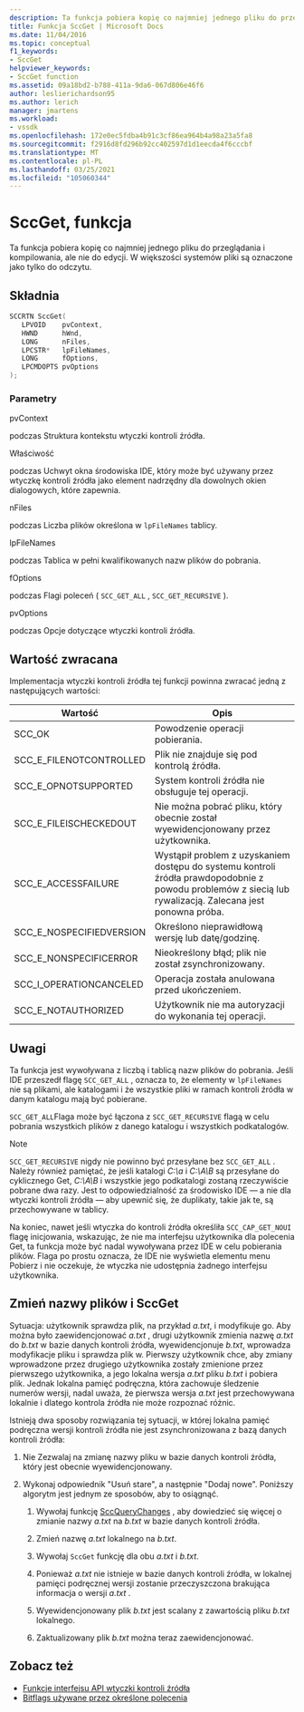 ```yaml
---
description: Ta funkcja pobiera kopię co najmniej jednego pliku do przeglądania i kompilowania, ale nie do edycji.
title: Funkcja SccGet | Microsoft Docs
ms.date: 11/04/2016
ms.topic: conceptual
f1_keywords:
- SccGet
helpviewer_keywords:
- SccGet function
ms.assetid: 09a18bd2-b788-411a-9da6-067d806e46f6
author: leslierichardson95
ms.author: lerich
manager: jmartens
ms.workload:
- vssdk
ms.openlocfilehash: 172e0ec5fdba4b91c3cf86ea964b4a98a23a5fa8
ms.sourcegitcommit: f2916d8fd296b92cc402597d1d1eecda4f6cccbf
ms.translationtype: MT
ms.contentlocale: pl-PL
ms.lasthandoff: 03/25/2021
ms.locfileid: "105060344"
---
```

# <a name="sccget-function"></a>SccGet, funkcja
Ta funkcja pobiera kopię co najmniej jednego pliku do przeglądania i kompilowania, ale nie do edycji. W większości systemów pliki są oznaczone jako tylko do odczytu.

## <a name="syntax"></a>Składnia

```cpp
SCCRTN SccGet(
   LPVOID    pvContext,
   HWND      hWnd,
   LONG      nFiles,
   LPCSTR*   lpFileNames,
   LONG      fOptions,
   LPCMDOPTS pvOptions
);
```

### <a name="parameters"></a>Parametry
 pvContext

podczas Struktura kontekstu wtyczki kontroli źródła.

 Właściwość

podczas Uchwyt okna środowiska IDE, który może być używany przez wtyczkę kontroli źródła jako element nadrzędny dla dowolnych okien dialogowych, które zapewnia.

 nFiles

podczas Liczba plików określona w `lpFileNames` tablicy.

 lpFileNames

podczas Tablica w pełni kwalifikowanych nazw plików do pobrania.

 fOptions

podczas Flagi poleceń ( `SCC_GET_ALL` , `SCC_GET_RECURSIVE` ).

 pvOptions

podczas Opcje dotyczące wtyczki kontroli źródła.

## <a name="return-value"></a>Wartość zwracana
 Implementacja wtyczki kontroli źródła tej funkcji powinna zwracać jedną z następujących wartości:

|Wartość|Opis|
|-----------|-----------------|
|SCC_OK|Powodzenie operacji pobierania.|
|SCC_E_FILENOTCONTROLLED|Plik nie znajduje się pod kontrolą źródła.|
|SCC_E_OPNOTSUPPORTED|System kontroli źródła nie obsługuje tej operacji.|
|SCC_E_FILEISCHECKEDOUT|Nie można pobrać pliku, który obecnie został wyewidencjonowany przez użytkownika.|
|SCC_E_ACCESSFAILURE|Wystąpił problem z uzyskaniem dostępu do systemu kontroli źródła prawdopodobnie z powodu problemów z siecią lub rywalizacją. Zalecana jest ponowna próba.|
|SCC_E_NOSPECIFIEDVERSION|Określono nieprawidłową wersję lub datę/godzinę.|
|SCC_E_NONSPECIFICERROR|Nieokreślony błąd; plik nie został zsynchronizowany.|
|SCC_I_OPERATIONCANCELED|Operacja została anulowana przed ukończeniem.|
|SCC_E_NOTAUTHORIZED|Użytkownik nie ma autoryzacji do wykonania tej operacji.|

## <a name="remarks"></a>Uwagi
 Ta funkcja jest wywoływana z liczbą i tablicą nazw plików do pobrania. Jeśli IDE przeszedł flagę `SCC_GET_ALL` , oznacza to, że elementy w `lpFileNames` nie są plikami, ale katalogami i że wszystkie pliki w ramach kontroli źródła w danym katalogu mają być pobierane.

 `SCC_GET_ALL`Flaga może być łączona z `SCC_GET_RECURSIVE` flagą w celu pobrania wszystkich plików z danego katalogu i wszystkich podkatalogów.

> [!NOTE]
> `SCC_GET_RECURSIVE` nigdy nie powinno być przesyłane bez `SCC_GET_ALL` . Należy również pamiętać, że jeśli katalogi *C:\a* i *C:\A\B* są przesyłane do cyklicznego Get, *C:\A\B* i wszystkie jego podkatalogi zostaną rzeczywiście pobrane dwa razy. Jest to odpowiedzialność za środowisko IDE — a nie dla wtyczki kontroli źródła — aby upewnić się, że duplikaty, takie jak te, są przechowywane w tablicy.

 Na koniec, nawet jeśli wtyczka do kontroli źródła określiła `SCC_CAP_GET_NOUI` flagę inicjowania, wskazując, że nie ma interfejsu użytkownika dla polecenia Get, ta funkcja może być nadal wywoływana przez IDE w celu pobierania plików. Flaga po prostu oznacza, że IDE nie wyświetla elementu menu Pobierz i nie oczekuje, że wtyczka nie udostępnia żadnego interfejsu użytkownika.

## <a name="rename-files-and-sccget"></a>Zmień nazwy plików i SccGet
 Sytuacja: użytkownik sprawdza plik, na przykład *a.txt*, i modyfikuje go. Aby można było zaewidencjonować *a.txt* , drugi użytkownik zmienia nazwę *a.txt* do *b.txt* w bazie danych kontroli źródła, wyewidencjonuje *b.txt*, wprowadza modyfikacje pliku i sprawdza plik w. Pierwszy użytkownik chce, aby zmiany wprowadzone przez drugiego użytkownika zostały zmienione przez pierwszego użytkownika, a jego lokalna wersja *a.txt* pliku *b.txt* i pobiera plik. Jednak lokalna pamięć podręczna, która zachowuje śledzenie numerów wersji, nadal uważa, że pierwsza wersja *a.txt* jest przechowywana lokalnie i dlatego kontrola źródła nie może rozpoznać różnic.

 Istnieją dwa sposoby rozwiązania tej sytuacji, w której lokalna pamięć podręczna wersji kontroli źródła nie jest zsynchronizowana z bazą danych kontroli źródła:

1. Nie Zezwalaj na zmianę nazwy pliku w bazie danych kontroli źródła, który jest obecnie wyewidencjonowany.

2. Wykonaj odpowiednik "Usuń stare", a następnie "Dodaj nowe". Poniższy algorytm jest jednym ze sposobów, aby to osiągnąć.

    1. Wywołaj funkcję [SccQueryChanges](../extensibility/sccquerychanges-function.md) , aby dowiedzieć się więcej o zmianie nazwy *a.txt* na *b.txt* w bazie danych kontroli źródła.

    2. Zmień nazwę *a.txt* lokalnego na *b.txt*.

    3. Wywołaj `SccGet` funkcję dla obu *a.txt* i *b.txt*.

    4. Ponieważ *a.txt* nie istnieje w bazie danych kontroli źródła, w lokalnej pamięci podręcznej wersji zostanie przeczyszczona brakująca informacja o wersji *a.txt* .

    5. Wyewidencjonowany plik *b.txt* jest scalany z zawartością pliku *b.txt* lokalnego.

    6. Zaktualizowany plik *b.txt* można teraz zaewidencjonować.

## <a name="see-also"></a>Zobacz też
- [Funkcje interfejsu API wtyczki kontroli źródła](../extensibility/source-control-plug-in-api-functions.md)
- [Bitflags używane przez określone polecenia](../extensibility/bitflags-used-by-specific-commands.md)
